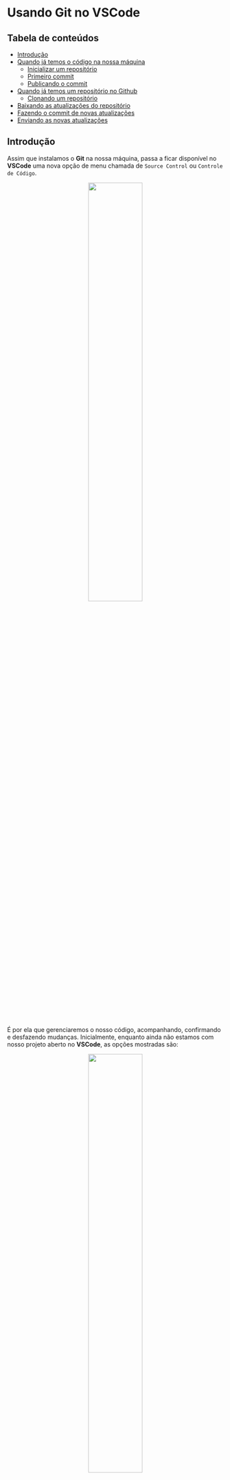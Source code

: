 # Usando **Git** no **VSCode**

## Tabela de conteúdos

* [Introdução](#introdução)
* [Quando já temos o código na nossa máquina](#quando-já-temos-o-código-na-nossa-máquina)
    * [Inicializar um repositório](#inicializar-um-repositório)
    * [Primeiro commit](#primeiro-commit)
    * [Publicando o commit](#publicando-o-commit)
* [Quando já temos um repositório no Github](#quando-já-temos-um-repositório-no-github)
    * [Clonando um repositório](#clonando-um-repositório)
* [Baixando as atualizações do repositório](#baixando-as-atualizações-do-repositório)
* [Fazendo o commit de novas atualizações](#fazendo-o-commit-de-novas-atualizações)
* [Enviando as novas atualizações](#enviando-as-novas-atualizações)

## Introdução
Assim que instalamos o **Git** na nossa máquina, passa a ficar disponível no **VSCode** uma nova opção de menu chamada de `Source Control` ou `Controle de Código`.

<P align="center">
    <img src="assets/vscode_source_control_1.png" width="50%">
</p>

É por ela que gerenciaremos o nosso código, acompanhando, confirmando e desfazendo mudanças. Inicialmente, enquanto ainda não estamos com nosso projeto aberto no **VSCode**, as opções mostradas são:

<P align="center">
    <img src="assets/vscode_source_control_2.png" width="50%">
</p>

A opção `Open Folder` ou `Abrir pasta` nós já conhecemos, é a mesma que temos no menu do **VSCode** e através dela podemos escolher qual pasta queremos abrir para trabalhar no **VSCode**.

Já a opção `Clone Repository` ou `Clonar Repositório` é nova e falaremos sobre ela em instantes.

Existem duas formas básicas de começar a usar o **Git** em nossos projetos, quando já temos algum código escrito na nossa máquina ou quando o código ou até mesmo um repositório vazio está no **Github**.

## Quando já temos o código na nossa máquina

Quando já temos alguma coisa escrita do nosso projeto salvo no nosso PC, precisamos fazer o processo de iniciar essa nossa pasta como um repositório do **Git**.

Para isso eu abri no **VSCode** o meu projeto de exemplo `demo_github`, nele existem apenas 3 arquivos bem simples:
- `estilo.css`
- `pagina.html`
- `script.js`

### Inicializar um repositório
Agora que estamos com nosso projeto de exemplo aberto no **VSCode**, podemos abrir o `Source Control` e veremos opções diferentes disponíveis:

<P align="center">
    <img src="assets/vscode_initialize.png" width="50%">
</p>

Nesse momento, ambas fazem a mesma coisa, que é inicilizar o nosso projeto como um repositório do **Git** e posteriomente enviar para nossa conta no **Github**. A única diferença é que a opção `Publish to Github` faz tudo de forma mais direta, omitindo alguns passos e a opção `Initialize Repository` nos permite visualizar cada etapa do processo e é por este caminho que seguiremos.

Ao clicar na opção `Initialize Repository`, nosso projeto será inicializado como um repositório **Git**, ou seja, qualquer modificação nos conteúdos começará a ser observada e gerenciada pelo **Git**. De cara vemos que nossos 3 arquivos foram adicionados na área de mudanças ou `Changes`. Isso acontece pois como nosso projeto passou a ser um repositório do **Git** neste exato momento, tudo que existia lá é considerado como algo novo.

<P align="center">
    <img src="assets/vscode_changes_1.png" >
</p>

Nesta área, ao lado do nome de cada um dos nossos arquivos existem opções para `ver o arquivo`, `desfazer as mudanças` ou `confirmá-las`.

<P align="center">
    <img src="assets/vscode_changes_2.png" >
</p>

### Primeiro commit
Ao confirmar as mudanças de todos os arquivos, os mesmo sáo movidos para uma próxima área chamada de `Staged Changes`. Nesse momento, nossos arquivos estão prontos para serem enviados para a nossa conta no **Github**.

<P align="center">
    <img src="assets/vscode_staged_1.png" >
</p>

Nesta área também existem opções nos arquivos, podemos ver o arquivo ou remover a confirmação de mudanças, o que fará o arquivo voltar para a área anterior de `Changes`.

<P align="center">
    <img src="assets/vscode_staged_2.png" >
</p>

Agora que todos nossos arquivos estão confirmados, precisamos fazer o nosso `commit`, que nada mais é do que o "empacotamento" das nossas mudanças. Esse pacote é composto por basicamente 2 coisas, uma mensagem de identificação e os arquivos que estão sendo enviados.

<P align="center">
    <img src="assets/vscode_commit_1.png" >
</p>

Após clicarmos na opção para confirmar o nosso `commit` nosso "pacote de mudanças" está pronto, lacrado e identificado, como uma encomenda que pretendemos enviar para alguém, porém, assim como uma encomenda, ainda precisamos executar o último passo. 

### Publicando o commit
Se fosse uma encomenda de verdade provavelmente teríamos que ir até uma agência de um serviço de postagem, aqui é um pouco mais simples, podemos fazer o nosso envio através do botão `Publish Branch` ou `Publicar`.

<P align="center">
    <img src="assets/vscode_publish_1.png" >
</p>

Para conseguir publicar precisamos de duas coisas, a primeira é escolher o nome do nosso repositório no **Github**, por padrão um campo de texto será mostrado no topo do **VSCode** e já virá preenchido com o nome atual da pasta do seu projeto, mudar este valor é opcional.

A segunda parte **só vai acontecer na primeira vez que você estiver tentando conectar o **VSCode** a sua conta no Github**, pois para que o **VSCode** consiga se comunicar com a nossa conta é necessário autorizar. Para isso será mostrada uma mensagem na tela pedindo essa autorização, ao clicar no botão `Allow` ou `Permitir`, seremos redirecionados para o nosso Navegador padrão e para a página do **Github**. 

Se já estivermos logados, uma tela pedido permissão para o **VSCode** se conectar a nossa conta será mostrada, se não, primeiro teremos que realizar o Login e então seremos questionados sobre a permissão.

<P align="center">
    <img src="assets/vscode_publish_2.png" >
</p>

Uma vez que tudo seja autorizado, seremos redirecionados ao **VSCode** para finalizar a nossa publicação. Para isso basta escolher se nosso novo repositório será público ou prívado e a ação de publicação será concluída. 

<P align="center">
    <img src="assets/vscode_publish_3.png" >
</p>

Um novo repositório será criado na nossa conta no **Github** já contendo todo o nosso código.

<P align="center">
    <img src="assets/github_repositorio.png" >
</p>

## Quando já temos um repositório no Github
Como dito no começo, podemos partir de um repositório ja criado na nossa conta no **Github**. Para isso precisamos abrir o **VSCode** e sem nenhum projeto aberto ir até `Source Control` (como mostrado na [introdução](#introdução)) e escolher a opção `Clone Repository` ou `Clonar Repositório`.

### Clonando um repositório
`Clonar` um repositório nada mais é do que baixar o repositório do **Github** para a nossa máquina. É muito comum fazermos isso quando vamos alterar um projeto que já existe e conta com bastante código, mas também para projetos novos e que ainda não possuem nenhum arquivo.

A vantagem de se `clonar` um repositório é que o mesmo já vem inicializado e não é necessário realizar o passo de [inicialização](#inicializar-um-repositório) descrito acima. Assim como qualquer mudança feita em arquivos novos ou pré-existentes já estará sendo observada e gerenciada pelo **Git**.

Ao escolher a opção `Clone Repository` do `Source Control` veremos a seguinte opção no topo do **VSCode**.

Ao clicar em `Clone from Github` ou `Clonar do Github` serão listados todos os repositórios disponíveis na sua conta. 

**Atençao:** assim como na etapa de [publicação do commit](#publicando-o-commit) descrita acima, **se for a primeira vez que você estiver tentando conectar o **VSCode** a sua conta no Github**, ele solicitará uma autorização para que consiga se comunicar com a nossa conta. Para isso será mostrada uma mensagem na tela pedindo essa autorização, ao clicar no botão `Allow` ou `Permitir`, seremos redirecionados para o nosso Navegador padrão e para a página do **Github**. 

Se já estivermos logados, uma tela pedido permissão para o **VSCode** se conectar a nossa conta será mostrada, se não, primeiro teremos que realizar o Login e então seremos questionados sobre a permissão. 

Basta selecionar o repositório desejado e escolher em qual pasta da sua máquina o download será feito. Será criada uma pasta na sua máquina com o mesmo nome do repositório na sua conta do **Github**, neste exemplo estou clonando o repositório `demo_github` (o mesmo criado no [fluxo anterior](#quando-já-temos-o-código-na-nossa-máquina)).

<P align="center">
    <img src="assets/vscode_clone_2.png" >
</p>

Por último, assim que o download do repositório estiver concluído o **VSCode** perguntará se já queremos abrir esta pasta, escolha a opção `Open` ou `Abrir` para facilitar.

<P align="center">
    <img src="assets/vscode_clone_3.png" >
</p>

Agora o nosso repositório já está baixado, aberto e pronto para ser trabalhado em nosso **VSCode**.

Se por algum motivo não selecionamos a opção de abrir o repositório mostrada acima, ou simplesmente fechamos o **VSCode** para continuar em outro momento, basta realzarmos o fluxo padrão de `Open folder` ou `Abrir pasta` e escolher a pasta do nosso repositório no caminho que escolhemos para cloná-lo.

## Baixando as atualizações do repositório
Uma boa prática quando estamos trabalhando com outras pessoas no mesmo repositório é sempre antes verificar se existe alguma atualização disponível para ser baixada antes de começar uma nova modificação.

Para isso basta acessar a área de `Source Control`, clicar nos `...` e utilizar a funcionalidade de `Pull`.

<P align="center">
    <img src="assets/vscode_pull.png" >
</p>

Fazendo isso, toda atualização de código que ainda não consta na sua cópia local do repositório será baixada.

## Fazendo o commit de novas atualizações
O processo de fazer commits de novas atualizações é o mesmo descrito anteriormente em [primeiro commit](#primeiro-commit). A única diferença é que agora apenas os arquivos modificados serão listados na área de `Modificações` ou `Changes`.

Suponha que eu alterei o arquivo `pagina.html` que já existia mas estava vazio, incluí o `HTML` padrão e salvei.

O arquivo `pagina.html` será listado na área de modificações e se eu clicar nele, posso inclusive ver as modificações feitas. A esquerda é possível ver que ele estava vazio antes da minha modificação e a direita podemos ver como ele está atualmente.

<P align="center">
    <img src="assets/vscode_changes_3.png" >
</p>

Assim como descrito em [primeiro commit](#primeiro-commit), se tudo estiver correto, basta confirmar a modificação do arquivo enviando-o para `Staged Changes`, inserindo uma mensagem de `commit`** clara e objetiva sobre a modificação** e finalizando a ação.

<P align="center">
    <img src="assets/vscode_commit_2.png" >
</p>

Neste momento, temos um "pacote" contendo um arquivo modificado e pronto para ser enviado.

## Enviando as novas atualizações
Assim como descrito em [publicando o commit](#publicando-o-commit), precisamos enviar este "pacote". Para fazer isso temos 2 alternativas:

1. Clicar em `Sync Changes` ou `Sincronizar modificações`
2. Ir nos `...` e escolher a opção `Push`.

<P align="center">
    <img src="assets/vscode_push.png" >
</p>